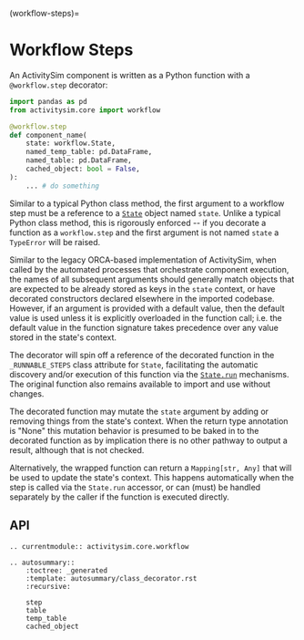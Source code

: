 (workflow-steps)=
# Workflow Steps

An ActivitySim component is written as a Python function with a `@workflow.step`
decorator:

```python
import pandas as pd
from activitysim.core import workflow

@workflow.step
def component_name(
    state: workflow.State,
    named_temp_table: pd.DataFrame,
    named_table: pd.DataFrame,
    cached_object: bool = False,
):
    ... # do something
```

Similar to a typical Python class method, the first argument to a
workflow step must be a reference to a [`State`](core-workflow-api.md)
object named `state`.  Unlike a typical Python class method, this is
rigorously enforced -- if you decorate a function as a `workflow.step`
and the first argument is not named `state` a `TypeError` will be raised.

Similar to the legacy ORCA-based implementation of ActivitySim, when called
by the automated processes that orchestrate component execution, the names
of all subsequent arguments should generally match objects that are expected
to be already stored as keys in the `state` context, or have decorated
constructors declared elsewhere in the imported codebase. However, if an
argument is provided with a default value, then the default value is used
unless it is explicitly overloaded in the function call; i.e. the default
value in the function signature takes precedence over any value stored in the
state's context.

The decorator will spin off a reference of the decorated function in the
`_RUNNABLE_STEPS` class attribute for `State`, facilitating the automatic
discovery and/or execution of this function via the
[`State.run`](activitysim.core.workflow.State.run) mechanisms.
The original function also remains available to import and use without
changes.

The decorated function may mutate the `state` argument by adding or removing
things from the state's context. When the return type annotation is "None"
this mutation behavior is presumed to be baked in to the decorated function
as by implication there is no other pathway to output a result, although that
is not checked.

Alternatively, the wrapped function can return a `Mapping[str, Any]` that
will be used to update the state's context. This happens automatically when
the step is called via the `State.run` accessor, or can (must) be handled
separately by the caller if the function is executed directly.


## API

```{eval-rst}
.. currentmodule:: activitysim.core.workflow

.. autosummary::
    :toctree: _generated
    :template: autosummary/class_decorator.rst
    :recursive:

    step
    table
    temp_table
    cached_object
```
